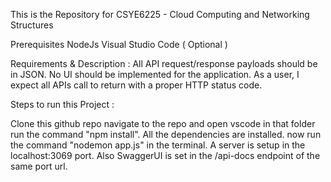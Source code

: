 This is the Repository for CSYE6225 - Cloud Computing and Networking Structures

Prerequisites NodeJs Visual Studio Code ( Optional )

Requirements & Description : All API request/response payloads should be in JSON. No UI should be implemented for the application. As a user, I expect all APIs call to return with a proper HTTP status code.

Steps to run this Project :

Clone this github repo
navigate to the repo and open vscode in that folder
run the command "npm install". All the dependencies are installed.
now run the command "nodemon app.js" in the terminal. A server is setup in the localhost:3069 port.
Also SwaggerUI is set in the /api-docs endpoint of the same port url.
